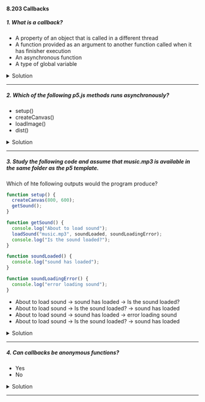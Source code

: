 #### 8.203 Callbacks

##### 1. What is a callback?

- A property of an object that is called in a different thread
- A function provided as an argument to another function called when it has finisher execution
- An asynchronous function
- A type of global variable

<details>
  <summary>Solution</summary>

The correct answer is:

✅ **"A function provided as an argument to another function called when it has finished execution."**

Explanation:

A **callback** is a function that is passed as an argument to another function and is executed after that function completes its operation. This is commonly used in asynchronous programming (e.g., in JavaScript with event listeners or API calls) but is not inherently asynchronous.

Why the other options are incorrect:

- ❌ **"A property of an object that is called in a different thread"**
  - Callbacks are not necessarily properties of objects or related to multithreading.
- ❌ **"An asynchronous function"**
  - While callbacks are often used in asynchronous code, a callback itself is just a function—it is not inherently asynchronous.
- ❌ **"A type of global variable"**
  - Callbacks are typically functions passed as arguments, not global variables.

</details>

---

##### 2. Which of the following p5.js methods runs asynchronously?

- setup()
- createCanvas()
- loadImage()
- dist()

<details>
  <summary>Solution</summary>

The correct answer is:

✅ **`loadImage()`**

Explanation:
`loadImage()` runs asynchronously in **p5.js** because it is designed to load an image from a file or URL in the background, preventing it from blocking the main program execution. It takes an optional callback function that executes once the image is fully loaded.

Why the other options are incorrect:

- ❌ **`setup()`**
  - This function runs once at the start of the program but executes synchronously.
- ❌ **`createCanvas()`**
  - This method runs synchronously to create a drawing canvas.
- ❌ **`dist()`**
  - This is a mathematical function (to calculate Euclidean distance) and runs synchronously.

Would you like a code example demonstrating the asynchronous behavior of `loadImage()`? 😊

</details>

---

##### 3. Study the following code and assume that music.mp3 is available in the same folder as the p5 template.

Which of hte following outputs would the program produce?

```js
function setup() {
  createCanvas(800, 600);
  getSound();
}

function getSound() {
  console.log("About to load sound");
  loadSound("music.mp3", soundLoaded, soundLoadingError);
  console.log("Is the sound loaded?");
}

function soundLoaded() {
  console.log("sound has loaded");
}

function soundLoadingError() {
  console.log("error loading sound");
}
```

- About to load sound -> sound has loaded -> Is the sound loaded?
- About to load sound -> Is the sound loaded? -> sound has loaded
- About to load sound -> sound has loaded -> error loading sound
- About to load sound -> Is the sound loaded? -> sound has loaded

<details>
  <summary>Solution</summary>

The correct answer is:

✅ **"About to load sound -> Is the sound loaded? -> sound has loaded"**

**Explanation:**

1. **`setup()`** is called when the sketch starts.
2. Inside `setup()`, `createCanvas(800, 600);` executes synchronously.
3. Then, `getSound();` is called.
4. Inside `getSound()`, the first `console.log("About to load sound");` prints **"About to load sound"**.
5. The `loadSound("music.mp3", soundLoaded, soundLoadingError);` function is called.
   - **However, `loadSound()` is asynchronous**. It does not immediately load the sound but instead **starts loading it in the background**.
   - The function `soundLoaded()` (or `soundLoadingError()`, in case of failure) will be executed later once the loading process is complete.
6. Before the sound finishes loading, the next `console.log("Is the sound loaded?");` executes immediately, printing **"Is the sound loaded?"**.
7. **Sometime later**, when the sound finishes loading, the `soundLoaded()` function executes, printing **"sound has loaded"**.

**Order of execution:**

1. `"About to load sound"`
2. `"Is the sound loaded?"`
3. `"sound has loaded"`

**Why other answers are incorrect:**

- **"About to load sound -> sound has loaded -> Is the sound loaded?"**
  ❌ Incorrect because `loadSound()` is asynchronous, so `"sound has loaded"` does not print before `"Is the sound loaded?"`.
- **"About to load sound -> sound has loaded -> error loading sound"**
  ❌ Incorrect because both `soundLoaded()` and `soundLoadingError()` cannot be called. Only one of them executes.
- **"About to load sound -> Is the sound loaded? -> sound has loaded"**
  ✅ **Correct, as explained above.**

</details>

---

##### 4. Can callbacks be anonymous functions?

- Yes
- No

<details>
  <summary>Solution</summary>

Yes, callbacks can be anonymous functions.

</details>

---
